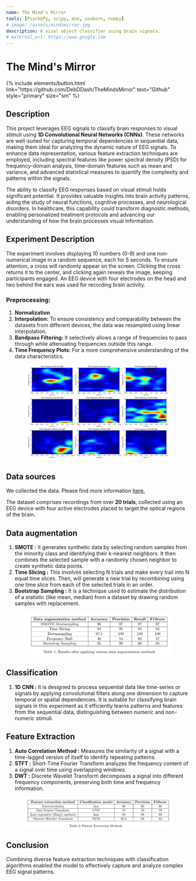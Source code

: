 ```yaml
---
name: The Mind's Mirror
tools: [PsychoPy, scipy, mne, seaborn, numpy]
# image: /assets/mindsmirror.jpg
description: A viual object classifier using brain signals.
# external_url: https://www.google.com
---
```

# The Mind's Mirror
<p class="text-center">
{% include elements/button.html link="https://github.com/DebDDash/TheMindsMirror" text="Github" style="primary" size="sm" %}
</p>

## Description
This project leverages EEG signals to classify brain responses to visual stimuli using **1D Convolutional Neural Networks (CNNs)**. These networks are well-suited for capturing temporal dependencies in sequential data, making them ideal for analyzing the dynamic nature of EEG signals. To enhance data representation, various feature extraction techniques are employed, including spectral features like power spectral density (PSD) for frequency-domain analysis, time-domain features such as mean and variance, and advanced statistical measures to quantify the complexity and patterns within the signals.

The ability to classify EEG responses based on visual stimuli holds significant potential. It provides valuable insights into brain activity patterns, aiding the study of neural functions, cognitive processes, and neurological disorders. In healthcare, this capability could transform diagnostic methods, enabling personalized treatment protocols and advancing our understanding of how the brain processes visual information.

## Experiment Description
The experiment involves displaying 10 numbers (0-9) and one non-numerical image in a random sequence, each for 5 seconds. To ensure attention, a cross will randomly appear on the screen. Clicking the cross returns it to the center, and clicking again reveals the image, keeping participants engaged. An EEG device with four electrodes on the head and two behind the ears was used for recording brain activity.

### Preprocessing:

1. **Normalization** 
2. **Interpolation:** To ensure consistency and comparability between the datasets from different devices, the data was resampled using linear interpolation.
3. **Bandpass Filtering:** It selectively allows a range of frequencies to pass through while attenuating frequencies outside this range.
4. **Time Frequency Plots:** For a more comprehensive understanding of the data characteristics.

<p align = "center">
    <img src="/assets/tfplot.png" width= "80%"/>
</p>

## Data sources
We collected the data. Please find more information [here.](https://github.com/DebDDash/TheMindsMirror/tree/main/Week%203%20Data%20Collection/data_collected)

The dataset comprises recordings from over **20 trials**, collected using an EEG device with four active electrodes placed to target the optical regions of the brain.

## Data augmentation
1. **SMOTE :** It generates synthetic data by selecting random samples from the minority class and identifying their k-nearest neighbors. It then combines the selected sample with a randomly chosen neighbor to create synthetic data points.
2. **Time Slicing :** This involves selecting N trials and make every trail into N equal time slices. Then, will generate a new trial by recombining using one time slice from each of the selected trials in an order.
3. **Bootstrap Sampling :** It is a technique used to estimate the distribution of a statistic (like mean, median) from a dataset by drawing random samples with replacement.
<p align = "center">
    <img src="/assets/dataaug.png" width= "80%"/>
</p>

## Classification
 1. **1D CNN :** It is designed to process sequential data like time-series or signals by applying convolutional filters along one dimension to capture temporal or spatial dependencies. It is suitable for classifying brain signals in this experiment as it efficiently learns patterns and features from the sequential data, distinguishing between numeric and non-numeric stimuli.

##  Feature Extraction
 1. **Auto Correlation Method :** Measures the similarity of a signal with a time-lagged version of itself to identify repeating patterns.
 2. **STFT :** Short-Time Fourier Transform analyzes the frequency content of a signal over time using overlapping windows.
 3. **DWT :** Discrete Wavelet Transform decomposes a signal into different frequency components, preserving both time and frequency information.
<p align = "center">
    <img src="/assets/eegmodel.png" width= "80%"/>
</p>    
    
##  Conclusion
Combining diverse feature extraction techniques with classification algorithms enabled the model to effectively capture and analyze complex EEG signal patterns.
